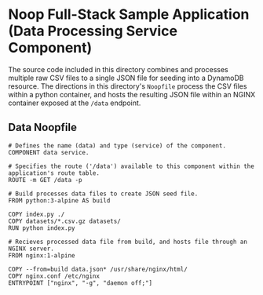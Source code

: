 # Noop Full-Stack Sample Application (Data Processing Service Component)

The source code included in this directory combines and processes multiple raw CSV files to a single JSON file for seeding into a DynamoDB resource. The directions in this directory's `Noopfile` process the CSV files within a python container, and hosts the resulting JSON file within an NGINX container exposed at the `/data` endpoint.

## Data Noopfile
```
# Defines the name (data) and type (service) of the component.
COMPONENT data service.

# Specifies the route ('/data') available to this component within the application's route table.
ROUTE -m GET /data -p

# Build processes data files to create JSON seed file.
FROM python:3-alpine AS build

COPY index.py ./
COPY datasets/*.csv.gz datasets/
RUN python index.py

# Recieves processed data file from build, and hosts file through an NGINX server.
FROM nginx:1-alpine

COPY --from=build data.json* /usr/share/nginx/html/
COPY nginx.conf /etc/nginx
ENTRYPOINT ["nginx", "-g", "daemon off;"]
```